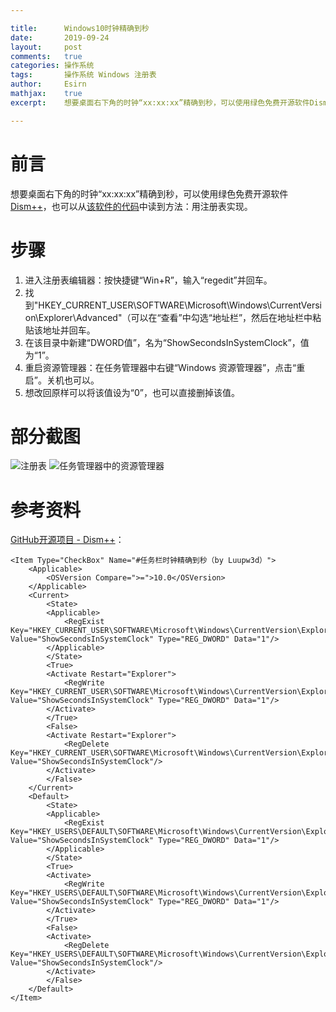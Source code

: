```yaml
---

title:		Windows10时钟精确到秒
date:		2019-09-24
layout:		post
comments:	true
categories: 操作系统
tags:		操作系统 Windows 注册表
author:		Esirn
mathjax:	true
excerpt: 	想要桌面右下角的时钟“xx:xx:xx”精确到秒，可以使用绿色免费开源软件Dism++，也可以从该软件的代码中读到方法：用注册表实现。

---
```


# 前言
想要桌面右下角的时钟“xx:xx:xx”精确到秒，可以使用绿色免费开源软件[Dism++](http://www.chuyu.me/zh-Hans/index.html)，也可以从[该软件的代码](https://github.com/Chuyu-Team/Dism-Multi-language/blob/master/Data.xml)中读到方法：用注册表实现。

# 步骤
1. 进入注册表编辑器：按快捷键“Win+R”，输入“regedit”并回车。  
2. 找到"HKEY_CURRENT_USER\SOFTWARE\Microsoft\Windows\CurrentVersion\Explorer\Advanced"（可以在“查看”中勾选“地址栏”，然后在地址栏中粘贴该地址并回车。  
3. 在该目录中新建“DWORD值”，名为“ShowSecondsInSystemClock”，值为“1”。  
4. 重启资源管理器：在任务管理器中右键“Windows 资源管理器”，点击“重启”。关机也可以。
5. 想改回原样可以将该值设为“0”，也可以直接删掉该值。

# 部分截图
![注册表](https://img2018.cnblogs.com/blog/1672368/201909/1672368-20190924201213646-2047705374.png "注册表")
![任务管理器中的资源管理器](https://img2018.cnblogs.com/blog/1672368/201909/1672368-20190924201422488-1608461353.png "任务管理器中的资源管理器")

# 参考资料
[GitHub开源项目 - Dism++](https://github.com/Chuyu-Team/Dism-Multi-language/blob/master/Data.xml)：
```
<Item Type="CheckBox" Name="#任务栏时钟精确到秒（by Luupw3d）">
	<Applicable>
		<OSVersion Compare=">=">10.0</OSVersion>
	</Applicable>
	<Current>
		<State>
		<Applicable>
			<RegExist Key="HKEY_CURRENT_USER\SOFTWARE\Microsoft\Windows\CurrentVersion\Explorer\Advanced" Value="ShowSecondsInSystemClock" Type="REG_DWORD" Data="1"/>
		</Applicable>
		</State>
		<True>
		<Activate Restart="Explorer">
			<RegWrite Key="HKEY_CURRENT_USER\SOFTWARE\Microsoft\Windows\CurrentVersion\Explorer\Advanced" Value="ShowSecondsInSystemClock" Type="REG_DWORD" Data="1"/>
		</Activate>
		</True>
		<False>
		<Activate Restart="Explorer">
			<RegDelete Key="HKEY_CURRENT_USER\SOFTWARE\Microsoft\Windows\CurrentVersion\Explorer\Advanced" Value="ShowSecondsInSystemClock"/>
		</Activate>
		</False>
	</Current>
	<Default>
		<State>
		<Applicable>
			<RegExist Key="HKEY_USERS\DEFAULT\SOFTWARE\Microsoft\Windows\CurrentVersion\Explorer\Advanced" Value="ShowSecondsInSystemClock" Type="REG_DWORD" Data="1"/>
		</Applicable>
		</State>
		<True>
		<Activate>
			<RegWrite Key="HKEY_USERS\DEFAULT\SOFTWARE\Microsoft\Windows\CurrentVersion\Explorer\Advanced" Value="ShowSecondsInSystemClock" Type="REG_DWORD" Data="1"/>
		</Activate>
		</True>
		<False>
		<Activate>
			<RegDelete Key="HKEY_USERS\DEFAULT\SOFTWARE\Microsoft\Windows\CurrentVersion\Explorer\Advanced" Value="ShowSecondsInSystemClock"/>
		</Activate>
		</False>
	</Default>
</Item>
```
